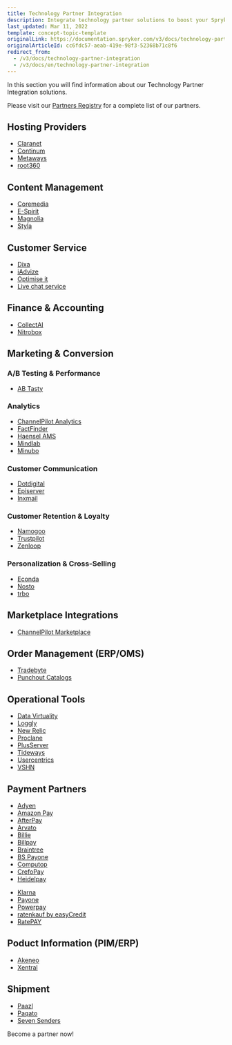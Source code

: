 ```yaml
---
title: Technology Partner Integration
description: Integrate technology partner solutions to boost your Spryker project performance.
last_updated: Mar 11, 2022
template: concept-topic-template
originalLink: https://documentation.spryker.com/v3/docs/technology-partner-integration
originalArticleId: cc6fdc57-aeab-419e-98f3-52368b71c8f6
redirect_from:
  - /v3/docs/technology-partner-integration
  - /v3/docs/en/technology-partner-integration
---
```


In this section you will find information about our Technology Partner Integration solutions.

Please visit our [Partners Registry](https://spryker.com/find-a-partner/) for a complete list of our partners.

##  Hosting Providers

* [Claranet](/docs/scos/user/technology-partners/201907.0/hosting-providers/claranet.html)
* [Continum](/docs/scos/user/technology-partners/201907.0/hosting-providers/continum.html)
* [Metaways](/docs/scos/user/technology-partners/201907.0/hosting-providers/metaways.html)
* [root360](/docs/scos/user/technology-partners/201907.0/hosting-providers/root-360.html)


## Content Management

<!--* [Censhare](/docs/scos/user/technology-partners/201907.0/content-management/censhare.html)-->
* [Coremedia](/docs/scos/user/technology-partners/201907.0/content-management/coremedia.html)
* [E-Spirit](/docs/scos/user/technology-partners/201907.0/content-management/e-spirit.html)
* [Magnolia](/docs/scos/user/technology-partners/201907.0/content-management/magnolia.html)
* [Styla](/docs/scos/user/technology-partners/201907.0/content-management/styla.html)

## Customer Service

* [Dixa](/docs/scos/user/technology-partners/201907.0/customer-service/dixa.html)
* [iAdvize](/docs/scos/user/technology-partners/201907.0/customer-service/iadvize.html)
* [Optimise it](/docs/scos/user/technology-partners/201907.0/customer-service/optimise-it.html)
* [Live chat service](/docs/scos/user/technology-partners/201907.0/customer-service/live-chat-service.html)

## Finance & Accounting

* [CollectAI](/docs/scos/user/technology-partners/201907.0/finance-and-accounting/collectai.html)
* [Nitrobox](/docs/scos/user/technology-partners/201907.0/finance-and-accounting/nitrobox.html)

## Marketing & Conversion
### A/B Testing & Performance

* [AB Tasty](/docs/scos/user/technology-partners/201907.0/marketing-and-conversion/ab-testing-and-performance/ab-tasty.html)
<!--* [Baqend](/docs/scos/user/technology-partners/201907.0/marketing-and-conversion/ab-testing-and-performance/baqend.html)-->

### Analytics

* [ChannelPilot Analytics](/docs/scos/user/technology-partners/201907.0/marketing-and-conversion/analytics/channelpilot-analytics.html)
* [FactFinder](/docs/scos/user/technology-partners/201907.0/marketing-and-conversion/analytics/fact-finder/fact-finder.html)
* [Haensel AMS](/docs/scos/user/technology-partners/201907.0/marketing-and-conversion/analytics/haensel-ams.html)
* [Mindlab](/docs/scos/user/technology-partners/201907.0/marketing-and-conversion/analytics/mindlab.html)
* [Minubo](/docs/scos/user/technology-partners/201907.0/marketing-and-conversion/analytics/minubo.html)

### Customer Communication

* [Dotdigital](/docs/scos/user/technology-partners/201907.0/marketing-and-conversion/customer-communication/dotdigital.html)
* [Episerver](/docs/scos/user/technology-partners/201907.0/marketing-and-conversion/customer-communication/episerver.html)
* [Inxmail](/docs/scos/user/technology-partners/201907.0/marketing-and-conversion/customer-communication/inxmail.html)

### Customer Retention & Loyalty

* [Namogoo](/docs/scos/user/technology-partners/201907.0/marketing-and-conversion/customer-retention-and-loyalty/namogoo.html)
* [Trustpilot](/docs/scos/user/technology-partners/201907.0/marketing-and-conversion/customer-retention-and-loyalty/trustpilot.html)
* [Zenloop](/docs/scos/user/technology-partners/201907.0/marketing-and-conversion/customer-retention-and-loyalty/zenloop.html)

### Personalization & Cross-Selling

<!--* [8Select](/docs/scos/user/technology-partners/201907.0/marketing-and-conversion/personalization-and-cross-selling/8select.html)-->
<!--* [Contentserv](/docs/scos/user/technology-partners/202108.0/marketing-and-conversion/personalization-and-cross-selling/contentserv.html)-->
* [Econda](/docs/scos/user/technology-partners/202108.0/marketing-and-conversion/personalization-and-cross-selling/econda/econda.html)
* [Nosto](/docs/scos/user/technology-partners/202108.0/marketing-and-conversion/personalization-and-cross-selling/nosto.html)
* [trbo](/docs/scos/user/technology-partners/202108.0/marketing-and-conversion/personalization-and-cross-selling/trbo.html)

## Marketplace Integrations

* [ChannelPilot Marketplace](/docs/scos/user/technology-partners/202108.0/marketplace-integrations/channelpilot-marketplace.html)

## Order Management (ERP/OMS)

* [Tradebyte](/docs/scos/user/technology-partners/202108.0/order-management-erpoms/tradebyte.html)
* [Punchout Catalogs](/docs/scos/user/technology-partners/202108.0/order-management-erpoms/punchout-catalogs/punchout-catalogs.html)

## Operational Tools

<!--* [Common Solutions](/docs/scos/user/technology-partners/202108.0/operational-tools-monitoring-legal-etc/common-solutions.html)-->
* [Data Virtuality](/docs/scos/user/technology-partners/202108.0/operational-tools-monitoring-legal-etc/data-virtuality.html)
* [Loggly](/docs/scos/user/technology-partners/202108.0/operational-tools-monitoring-legal-etc/loggly.html)
* [New Relic](/docs/scos/user/technology-partners/202108.0/operational-tools-monitoring-legal-etc/new-relic.html)
* [Proclane](/docs/scos/user/technology-partners/202108.0/operational-tools-monitoring-legal-etc/proclane.html)
* [PlusServer](/docs/scos/user/technology-partners/202108.0/operational-tools-monitoring-legal-etc/plusserver.html)
* [Tideways](/docs/scos/user/technology-partners/202108.0/operational-tools-monitoring-legal-etc/tideways.html)
* [Usercentrics](/docs/scos/user/technology-partners/202108.0/operational-tools-monitoring-legal-etc/usercentrics.html)
* [VSHN](/docs/scos/user/technology-partners/202108.0/operational-tools-monitoring-legal-etc/vshn.html)
<!--* [Mindcurv](/docs/scos/user/technology-partners/202108.0/operational-tools-monitoring-legal-etc/mindcurv.html)-->
<!--* [Shopmacher](/docs/scos/user/technology-partners/202108.0/operational-tools-monitoring-legal-etc/shopmacher.html)-->


## Payment Partners

* [Adyen](/docs/scos/user/technology-partners/202108.0/payment-partners/adyen.html)
* [Amazon Pay](/docs/scos/user/technology-partners/202108.0/payment-partners/amazon-pay.html)
* [AfterPay](/docs/scos/user/technology-partners/202108.0/payment-partners/afterpay.html)
* [Arvato](/docs/scos/user/technology-partners/202108.0/payment-partners/arvato.html)
* [Billie](/docs/scos/user/technology-partners/202108.0/payment-partners/billie.html)
* [Billpay](/docs/scos/user/technology-partners/202108.0/payment-partners/billpay.html)
* [Braintree](/docs/scos/user/technology-partners/202108.0/payment-partners/braintree/braintree.html)
* [BS Payone](/docs/scos/user/technology-partners/202108.0/payment-partners/braintree/braintree.html)
* [Computop](/docs/scos/user/technology-partners/202108.0/payment-partners/computop.html)
* [CrefoPay](/docs/scos/user/technology-partners/202108.0/payment-partners/computop.html)
* [Heidelpay](/docs/scos/user/technology-partners/202108.0/payment-partners/heidelpay/heidelpay.html)
<!--* [Informa Solutions](/docs/scos/user/technology-partners/202108.0/payment-partners/informa-solutions.html)-->
* [Klarna](/docs/scos/user/technology-partners/202108.0/payment-partners/klarna.html)
* [Payone](/docs/scos/user/technology-partners/202108.0/payment-partners/payolution.html)
* [Powerpay](/docs/scos/user/technology-partners/202108.0/payment-partners/powerpay.html)
* [ratenkauf by easyCredit](/docs/scos/user/technology-partners/202108.0/payment-partners/ratenkauf-by-easycredit.html)
* [RatePAY](/docs/scos/user/technology-partners/{{page.version}}/payment-partners/ratepay.html)

 ## Poduct Information (PIM/ERP)

* [Akeneo](/docs/scos/user/technology-partners/202108.0/product-information-pimerp/akeneo.html)
* [Xentral](/docs/scos/user/technology-partners/202108.0/product-information-pimerp/xentral.html)
<!--* [Censhare](/docs/scos/user/technology-partners/202108.0/content-management/censhare.html)-->
<!--* [Contentserv](/docs/scos/user/technology-partners/202108.0/marketing-and-conversion/personalization-and-cross-selling/contentserv.html)-->
<!--* [Tradebyte](/docs/scos/user/technology-partners/202108.0/order-management-erpoms/tradebyte.html)-->

 ## Shipment

* [Paazl](/docs/scos/user/technology-partners/202108.0/shipment/paazl.html)
* [Paqato](/docs/scos/user/technology-partners/202108.0/shipment/paqato.html)
* [Seven Senders](/docs/scos/user/technology-partners/202108.0/shipment/seven-senders.html)

Become a partner now!
